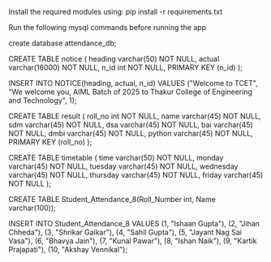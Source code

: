 Install the required modules using:
pip install -r requirements.txt

Run the following mysql commands before running the app

create database attendance_db;

CREATE TABLE notice (
  heading varchar(50) NOT NULL,
  actual varchar(16000) NOT NULL,
  n_id int NOT NULL,
  PRIMARY KEY (n_id)
);

INSERT INTO NOTICE(heading, actual, n_id) VALUES ("Welcome to TCET", "We welcome you,  AIML Batch of 2025 to Thakur College of Engineering and Technology", 1);

CREATE TABLE result (
  roll_no int NOT NULL,
  name varchar(45) NOT NULL,
  sdm varchar(45) NOT NULL,
  dsa varchar(45) NOT NULL,
  bai varchar(45) NOT NULL,
  dmbi varchar(45) NOT NULL,
  python varchar(45) NOT NULL,
  PRIMARY KEY (roll_no)
);

CREATE TABLE timetable (
  time varchar(50) NOT NULL,
  monday varchar(45) NOT NULL,
  tuesday varchar(45) NOT NULL,
  wednesday varchar(45) NOT NULL,
  thursday varchar(45) NOT NULL,
  friday varchar(45) NOT NULL
);

CREATE TABLE Student_Attendance_8(Roll_Number int, Name varchar(100));

INSERT INTO Student_Attendance_8 VALUES (1, "Ishaan Gupta"), (2, "Jihan Chheda"), (3, "Shrikar Gaikar"), (4, "Sahil Gupta"), (5, "Jayant Nag Sai Vasa"), (6, "Bhavya Jain"), (7, "Kunal Pawar"), (8, "Ishan Naik"), (9, "Kartik Prajapati"), (10, "Akshay Vennikal");
